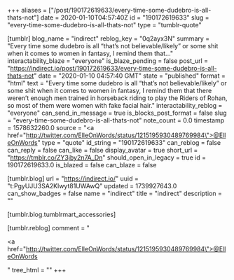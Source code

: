 +++
aliases = ["/post/190172619633/every-time-some-dudebro-is-all-thats-not"]
date = 2020-01-10T04:57:40Z
id = "190172619633"
slug = "every-time-some-dudebro-is-all-thats-not"
type = "tumblr-quote"

[tumblr]
blog_name = "indirect"
reblog_key = "0q2ayx3N"
summary = "Every time some dudebro is all “that’s not believable/likely” or some shit when it comes to women in fantasy, I remind them that..."
interactability_blaze = "everyone"
is_blaze_pending = false
post_url = "https://indirect.io/post/190172619633/every-time-some-dudebro-is-all-thats-not"
date = "2020-01-10 04:57:40 GMT"
state = "published"
format = "html"
text = "Every time some dudebro is all &ldquo;that&rsquo;s not believable/likely&rdquo; or some shit when it comes to women in fantasy, I remind them that there weren&rsquo;t enough men trained in horseback riding to play the Riders of Rohan, so most of them were women with fake facial hair."
interactability_reblog = "everyone"
can_send_in_message = true
is_blocks_post_format = false
slug = "every-time-some-dudebro-is-all-thats-not"
note_count = 0.0
timestamp = 1578632260.0
source = "<a href=\"http://twitter.com/ElleOnWords/status/1215195930489769984\">@ElleOnWords</a>"
type = "quote"
id_string = "190172619633"
can_reblog = false
can_reply = false
can_like = false
display_avatar = true
short_url = "https://tmblr.co/ZY3jby2n7A_Dn"
should_open_in_legacy = true
id = 190172619633.0
is_blazed = false
can_blaze = false

[tumblr.blog]
url = "https://indirect.io/"
uuid = "t:PgyUJU3SA2Klwyt81UWAwQ"
updated = 1739927643.0
can_show_badges = false
name = "indirect"
title = "indirect"
description = ""

[tumblr.blog.tumblrmart_accessories]

[tumblr.reblog]
comment = "<p><a href=\"http://twitter.com/ElleOnWords/status/1215195930489769984\">@ElleOnWords</a></p>"
tree_html = ""
+++

